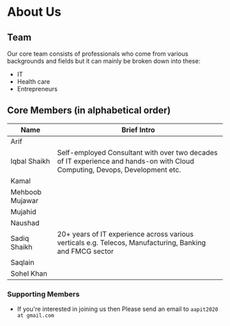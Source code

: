 # About Us

## Team
Our core team consists of professionals who come from various backgrounds and fields but it can mainly be 
broken down into these:
* IT
* Health care
* Entrepreneurs

## Core Members (in alphabetical order)
Name | Brief Intro
------------ | -------------
Arif |
Iqbal Shaikh | Self-employed Consultant with over two decades of IT experience and hands-on with Cloud Computing, Devops, Development etc.
Kamal |
Mehboob Mujawar |
Mujahid |
Naushad|
Sadiq Shaikh | 20+ years of IT experience across various verticals e.g. Telecos, Manufacturing, Banking and FMCG sector
Saqlain |
Sohel Khan |

### Supporting Members
* If you're interested in joining us then Please send an email to `aapit2020 at gmail.com`
